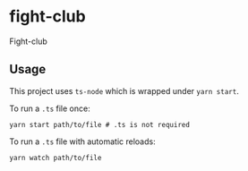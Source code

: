 # fight-club

Fight-club

## Usage

This project uses `ts-node` which is wrapped under `yarn start`.

To run a `.ts` file once:

```shell
yarn start path/to/file # .ts is not required
```

To run a `.ts` file with automatic reloads:

```shell
yarn watch path/to/file
```
